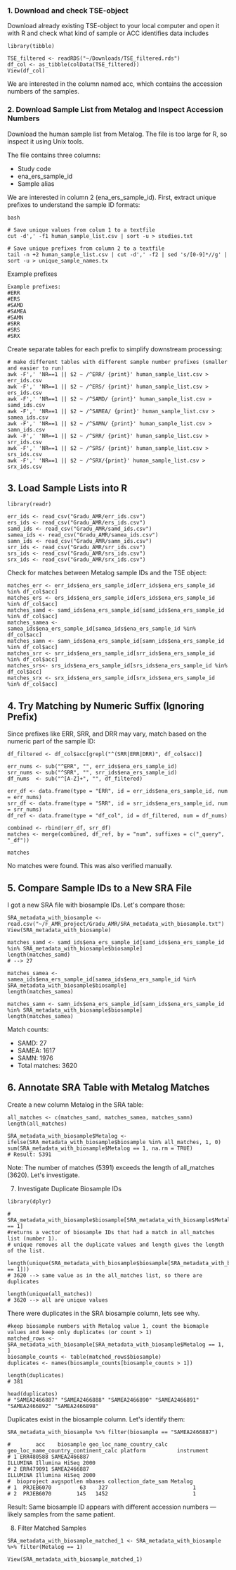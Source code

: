 ### 1. Download and check TSE-object

Download already existing TSE-object to your local computer and open it with R and check what kind of sample or ACC identifies data includes

```{r}
library(tibble)

TSE_filtered <- readRDS("~/Downloads/TSE_filtered.rds")
df_col <- as_tibble(colData(TSE_filtered))
View(df_col)
```
We are interested in the column named acc, which contains the accession numbers of the samples.

### 2. Download Sample List from Metalog and Inspect Accession Numbers

Download the human sample list from Metalog. The file is too large for R, so inspect it using Unix tools.

The file contains three columns:
- Study code
- ena_ers_sample_id
- Sample alias

We are interested in column 2 (ena_ers_sample_id). First, extract unique prefixes to understand the sample ID formats:

```
bash

# Save unique values from colum 1 to a textfile
cut -d',' -f1 human_sample_list.csv | sort -u > studies.txt

# Save unique prefixes from column 2 to a textfile
tail -n +2 human_sample_list.csv | cut -d',' -f2 | sed 's/[0-9]*//g' | sort -u > unique_sample_names.tx
```
Example prefixes

```{r}
Example prefixes:
#ERR
#ERS
#SAMD
#SAMEA
#SAMN
#SRR
#SRS
#SRX
```
Create separate tables for each prefix to simplify downstream processing:
```
# make different tables with different sample number prefixes (smaller and easier to run)
awk -F',' 'NR==1 || $2 ~ /^ERR/ {print}' human_sample_list.csv > err_ids.csv
awk -F',' 'NR==1 || $2 ~ /^ERS/ {print}' human_sample_list.csv > ers_ids.csv
awk -F',' 'NR==1 || $2 ~ /^SAMD/ {print}' human_sample_list.csv > samd_ids.csv
awk -F',' 'NR==1 || $2 ~ /^SAMEA/ {print}' human_sample_list.csv > samea_ids.csv
awk -F',' 'NR==1 || $2 ~ /^SAMN/ {print}' human_sample_list.csv > samn_ids.csv
awk -F',' 'NR==1 || $2 ~ /^SRR/ {print}' human_sample_list.csv > srr_ids.csv
awk -F',' 'NR==1 || $2 ~ /^SRS/ {print}' human_sample_list.csv > srs_ids.csv
awk -F',' 'NR==1 || $2 ~ /^SRX/{print}' human_sample_list.csv > srx_ids.csv
````
## 3. Load Sample Lists into R

```{r}
library(readr)

err_ids <- read_csv("Gradu_AMR/err_ids.csv")
ers_ids <- read_csv("Gradu_AMR/ers_ids.csv")
samd_ids <- read_csv("Gradu_AMR/samd_ids.csv")
samea_ids <- read_csv("Gradu_AMR/samea_ids.csv")
samn_ids <- read_csv("Gradu_AMR/samn_ids.csv")
srr_ids <- read_csv("Gradu_AMR/srr_ids.csv")
srs_ids <- read_csv("Gradu_AMR/srs_ids.csv")
srx_ids <- read_csv("Gradu_AMR/srx_ids.csv")
```
Check for matches between Metalog sample IDs and the TSE object:
```{r}
matches_err <- err_ids$ena_ers_sample_id[err_ids$ena_ers_sample_id %in% df_col$acc]
matches_ers <- ers_ids$ena_ers_sample_id[ers_ids$ena_ers_sample_id %in% df_col$acc]
matches_samd <- samd_ids$ena_ers_sample_id[samd_ids$ena_ers_sample_id %in% df_col$acc]
matches_samea <- samea_ids$ena_ers_sample_id[samea_ids$ena_ers_sample_id %in% df_col$acc]
matches_samn <- samn_ids$ena_ers_sample_id[samn_ids$ena_ers_sample_id %in% df_col$acc]
matches_srr <- srr_ids$ena_ers_sample_id[srr_ids$ena_ers_sample_id %in% df_col$acc]
matches_srs<- srs_ids$ena_ers_sample_id[srs_ids$ena_ers_sample_id %in% df_col$acc]
matches_srx <- srx_ids$ena_ers_sample_id[srx_ids$ena_ers_sample_id %in% df_col$acc]
```
## 4. Try Matching by Numeric Suffix (Ignoring Prefix)

Since prefixes like ERR, SRR, and DRR may vary, match based on the numeric part of the sample ID:

```{r}
df_filtered <- df_col$acc[grepl("^(SRR|ERR|DRR)", df_col$acc)]

err_nums <- sub("^ERR", "", err_ids$ena_ers_sample_id)
srr_nums <- sub("^SRR", "", srr_ids$ena_ers_sample_id)
df_nums  <- sub("^[A-Z]+", "", df_filtered)

err_df <- data.frame(type = "ERR", id = err_ids$ena_ers_sample_id, num = err_nums)
srr_df <- data.frame(type = "SRR", id = srr_ids$ena_ers_sample_id, num = srr_nums)
df_ref <- data.frame(type = "df_col", id = df_filtered, num = df_nums)

combined <- rbind(err_df, srr_df)
matches <- merge(combined, df_ref, by = "num", suffixes = c("_query", "_df"))

matches
```
No matches were found. This was also verified manually.

## 5. Compare Sample IDs to a New SRA File

I got a new SRA file with biosample IDs. Let's compare those:

```{r}
SRA_metadata_with_biosample <- read.csv("~/F_AMR_project/Gradu_AMR/SRA_metadata_with_biosample.txt")
View(SRA_metadata_with_biosample)

matches_samd <- samd_ids$ena_ers_sample_id[samd_ids$ena_ers_sample_id %in% SRA_metadata_with_biosample$biosample]
length(matches_samd)
# --> 27

matches_samea <- samea_ids$ena_ers_sample_id[samea_ids$ena_ers_sample_id %in% SRA_metadata_with_biosample$biosample]
length(matches_samea)

matches_samn <- samn_ids$ena_ers_sample_id[samn_ids$ena_ers_sample_id %in% SRA_metadata_with_biosample$biosample]
length(matches_samea)
```
Match counts:
- SAMD: 27
- SAMEA: 1617
- SAMN: 1976
- Total matches: 3620

## 6. Annotate SRA Table with Metalog Matches

Create a new column Metalog in the SRA table:

```{r}
all_matches <- c(matches_samd, matches_samea, matches_samn)
length(all_matches)

SRA_metadata_with_biosample$Metalog <- ifelse(SRA_metadata_with_biosample$biosample %in% all_matches, 1, 0)
sum(SRA_metadata_with_biosample$Metalog == 1, na.rm = TRUE)
# Result: 5391
```
Note: The number of matches (5391) exceeds the length of all_matches (3620). Let's investigate.

7. Investigate Duplicate Biosample IDs

```{r}
library(dplyr)

# SRA_metadata_with_biosample$biosample[SRA_metadata_with_biosample$Metalog == 1]
#returns a vector of biosample IDs that had a match in all_matches list (number 1).
# unique removes all the duplicate values and length gives the length of the list.

length(unique(SRA_metadata_with_biosample$biosample[SRA_metadata_with_biosample$Metalog == 1]))
# 3620 --> same value as in the all_matches list, so there are duplicates

length(unique(all_matches))
# 3620 --> all are unique values

```
There were duplicates in the SRA biosample column, lets see why.

```
#keep biosample numbers with Metalog value 1, count the biomaple values and keep only duplicates (or count > 1)
matched_rows <- SRA_metadata_with_biosample[SRA_metadata_with_biosample$Metalog == 1, ]
biosample_counts <- table(matched_rows$biosample)
duplicates <- names(biosample_counts[biosample_counts > 1])

length(duplicates)
# 381

head(duplicates)
# "SAMEA2466887" "SAMEA2466888" "SAMEA2466890" "SAMEA2466891" "SAMEA2466892" "SAMEA2466898"
```
Duplicates exist in the biosample column. Let's identify them:

```{r}
SRA_metadata_with_biosample %>% filter(biosample == "SAMEA2466887")

#        acc    biosample geo_loc_name_country_calc geo_loc_name_country_continent_calc platform          instrument
# 1 ERR480588 SAMEA2466887                                                               ILLUMINA Illumina HiSeq 2000
# 2 ERR479091 SAMEA2466887                                                               ILLUMINA Illumina HiSeq 2000
#  bioproject avgspotlen mbases collection_date_sam Metalog
# 1  PRJEB6070         63    327                           1
# 2  PRJEB6070        145   1452                           1

```
Result: Same biosample ID appears with different accession numbers — likely samples from the same patient.

8. Filter Matched Samples

```
SRA_metadata_with_biosample_matched_1 <- SRA_metadata_with_biosample %>% filter(Metalog == 1)

View(SRA_metadata_with_biosample_matched_1)
```
